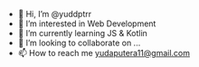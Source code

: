 - 👋 Hi, I’m @yuddptrr
- 👀 I’m interested in Web Development 
- 🌱 I’m currently learning JS & Kotlin
- 💞️ I’m looking to collaborate on ...
- 📫 How to reach me yudaputera11@gmail.com

<!---
yuddptrr/yuddptrr is a ✨ special ✨ repository because its `README.md` (this file) appears on your GitHub profile.
You can click the Preview link to take a look at your changes.
--->
